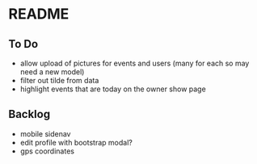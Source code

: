 # README

## To Do

- allow upload of pictures for events and users (many for each so may need a new model)
- filter out tilde from data
- highlight events that are today on the owner show page

## Backlog

- mobile sidenav
- edit profile with bootstrap modal?
- gps coordinates
